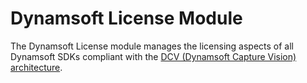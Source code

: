 # Dynamsoft License Module

The Dynamsoft License module manages the licensing aspects of all Dynamsoft SDKs compliant with the [DCV (Dynamsoft Capture Vision) architecture](https://www.dynamsoft.com/capture-vision/docs/core/architecture/index.html).